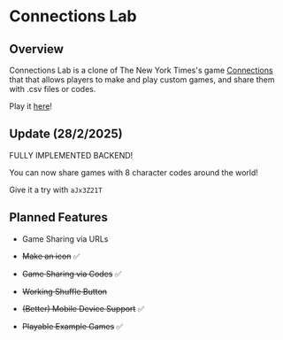 # Connections Lab

## Overview

Connections Lab is a clone of The New York Times's game [Connections](https://www.nytimes.com/games/connections) that that allows players to make and play custom games, and share them with .csv files or codes.

Play it [here](https://connectionslab.xyz/)!

## Update (28/2/2025)

FULLY IMPLEMENTED BACKEND!

You can now share games with 8 character codes around the world! 

Give it a try with `aJx3Z21T`

## Planned Features

- Game Sharing via URLs

- ~~Make an icon~~ ✅

- ~~Game Sharing via Codes~~ ✅
  
- ~~Working Shuffle Button~~

- ~~(Better) Mobile Device Support~~ ✅

- ~~Playable Example Games~~ ✅

